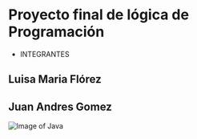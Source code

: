 # Proyecto final de lógica de Programación

* INTEGRANTES
## Luisa Maria Flórez
## Juan Andres Gomez

![Image of Java](https://www.google.com/url?sa=i&url=http%3A%2F%2Fwww.manualweb.net%2Fjava%2F&psig=AOvVaw3tW6qw7nzmuZ6nq8FQC9Fv&ust=1617807947413000&source=images&cd=vfe&ved=0CAIQjRxqFwoTCIic47Ly6e8CFQAAAAAdAAAAABAD)

